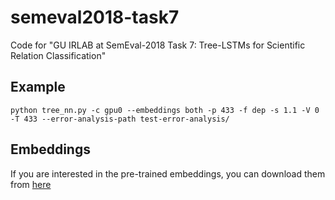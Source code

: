 # semeval2018-task7
Code for "GU IRLAB at SemEval-2018 Task 7: Tree-LSTMs for Scientific Relation Classification"

## Example

```
python tree_nn.py -c gpu0 --embeddings both -p 433 -f dep -s 1.1 -V 0 -T 433 --error-analysis-path test-error-analysis/
```

## Embeddings

If you are interested in the pre-trained embeddings, you can download them from [here](https://drive.google.com/drive/folders/1J690l_upJLWsul17LyWyIaH2NQ6nOGcB?usp=sharing)
